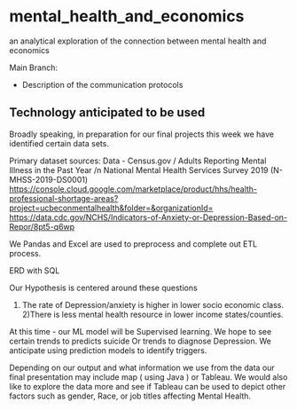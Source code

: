 # mental_health_and_economics
 an analytical exploration of the connection between mental health and economics

Main Branch:
* Description of the communication protocols

## Technology anticipated to be used
Broadly speaking, in preparation for our final projects this week we have identified certain data sets.  

Primary dataset sources:
Data - Census.gov /
Adults Reporting Mental Illness in the Past Year /n
National Mental Health Services Survey 2019 (N-MHSS-2019-DS0001)
https://console.cloud.google.com/marketplace/product/hhs/health-professional-shortage-areas?project=ucbeconmentalhealth&folder=&organizationId=
https://data.cdc.gov/NCHS/Indicators-of-Anxiety-or-Depression-Based-on-Repor/8pt5-q6wp

We Pandas and Excel are used to preprocess and complete out ETL process.

ERD with SQL

Our Hypothesis is centered around these questions
1) The rate of Depression/anxiety is higher in lower socio economic class.
2)There is less mental health resource in lower income states/counties.

At this time - our ML model will be Supervised learning. We hope to see certain trends to predicts suicide Or trends to diagnose Depression. We anticipate using prediction models to identify triggers.  
 
Depending on our output and what information we use from the data our final presentation may include map ( using Java ) or Tableau. We would also like to explore the data more and see if Tableau can be used to depict other factors such as gender, Race, or job titles affecting Mental Health.



